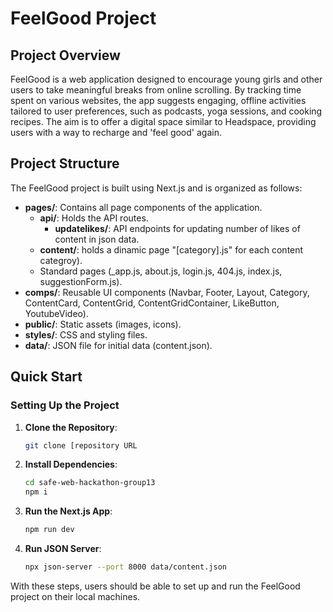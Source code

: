 # FeelGood Project

## Project Overview

FeelGood is a web application designed to encourage young girls and other users to take meaningful breaks from online scrolling. By tracking time spent on various websites, the app suggests engaging, offline activities tailored to user preferences, such as podcasts, yoga sessions, and cooking recipes. The aim is to offer a digital space similar to Headspace, providing users with a way to recharge and 'feel good' again.

## Project Structure

The FeelGood project is built using Next.js and is organized as follows:

- **pages/**: Contains all page components of the application.
  - **api/**: Holds the API routes.
    - **updatelikes/**: API endpoints for updating number of likes of content in json data.
  - **content/**: holds a dinamic page "[category].js" for each content categroy).
  - Standard pages (_app.js, about.js, login.js, 404.js, index.js, suggestionForm.js).
- **comps/**: Reusable UI components (Navbar, Footer, Layout, Category, ContentCard, ContentGrid, ContentGridContainer, LikeButton, YoutubeVideo).
- **public/**: Static assets (images, icons).
- **styles/**: CSS and styling files.
- **data/**: JSON file for initial data (content.json).

## Quick Start

### Setting Up the Project

1. **Clone the Repository**:
   ```bash
   git clone [repository URL
2. **Install Dependencies**:
   ```bash
   cd safe-web-hackathon-group13
   npm i
3. **Run the Next.js App**:
   ```bash
   npm run dev
4. **Run JSON Server**:
   ```bash
   npx json-server --port 8000 data/content.json


With these steps, users should be able to set up and run the FeelGood project on their local machines.

